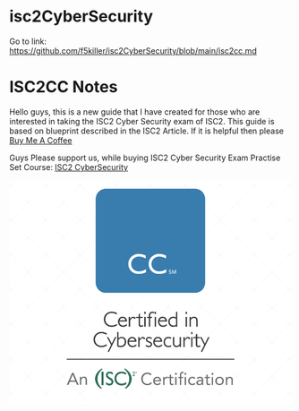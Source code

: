 # isc2CyberSecurity

Go to link: https://github.com/f5killer/isc2CyberSecurity/blob/main/isc2cc.md

# ISC2CC Notes

Hello guys, this is a new guide that I have created for those who are interested in taking the ISC2 Cyber Security exam of ISC2. 
This guide is based on blueprint described in the ISC2 Article. 
If it is helpful then please [Buy Me A Coffee](https://www.buymeacoffee.com/Opscyber)

Guys Please support us, while buying ISC2 Cyber Security Exam Practise Set Course: [ISC2 CyberSecurity](https://www.udemy.com/course/isc2-certified-in-cybersecuritycc-practice-exam/?referralCode=20C955D2B7487635EC51)

[![ISC2 CyberSecurity](https://github.com/f5killer/isc2CyberSecurity/blob/main/ISC2CC.png)](https://www.udemy.com/course/isc2-certified-in-cybersecuritycc-practice-exam/?referralCode=20C955D2B7487635EC51)

